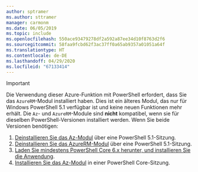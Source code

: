 ```yaml
---
author: sptramer
ms.author: sttramer
manager: carmonm
ms.date: 06/05/2019
ms.topic: include
ms.openlocfilehash: 550ace93479278df2a592a87ee34d10f8763d2f6
ms.sourcegitcommit: 58faa9fcbd62f3ac37ff0a65ab9357a01051a64f
ms.translationtype: HT
ms.contentlocale: de-DE
ms.lasthandoff: 04/29/2020
ms.locfileid: "67133414"
---
```

> [!IMPORTANT]
>
> Die Verwendung dieser Azure-Funktion mit PowerShell erfordert, dass Sie das `AzureRM`-Modul installiert haben. Dies ist ein älteres Modul, das nur für Windows PowerShell 5.1 verfügbar ist und keine neuen Funktionen mehr erhält.
> Die `Az`- und `AzureRM`-Module sind __nicht__ kompatibel, wenn sie für dieselben PowerShell-Versionen installiert werden.
> Wenn Sie beide Versionen benötigen:
>
> 1. [Deinstallieren Sie das Az-Modul](/powershell/azure/uninstall-az-ps) über eine PowerShell 5.1-Sitzung.
> 2. [Deinstallieren Sie das AzureRM-Modul](/powershell/azure/azurerm/install-azurerm-ps) über eine PowerShell 5.1-Sitzung.
> 3. [Laden Sie mindestens PowerShell Core 6.x herunter, und installieren Sie die Anwendung](/powershell/scripting/install/installing-powershell-core-on-windows).
> 4. [Installieren Sie das Az-Modul](/powershell/azure/install-az-ps) in einer PowerShell Core-Sitzung.

